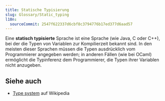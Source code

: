 ```yaml
---
title: Statische Typisierung
slug: Glossary/Static_typing
l10n:
  sourceCommit: 2547f622337d6cbf8c3794776b17ed377d6aad57
---
```


Eine **statisch typisierte** Sprache ist eine Sprache (wie Java, C oder C++), bei der die Typen von Variablen zur Kompilierzeit bekannt sind. In den meisten dieser Sprachen müssen die Typen ausdrücklich vom Programmierer angegeben werden; in anderen Fällen (wie bei OCaml) ermöglicht die Typinferenz dem Programmierer, die Typen ihrer Variablen nicht anzugeben.

## Siehe auch

- [Type system](https://en.wikipedia.org/wiki/Type_system) auf Wikipedia
